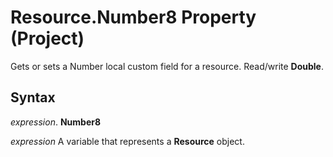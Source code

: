 
# Resource.Number8 Property (Project)

Gets or sets a Number local custom field for a resource. Read/write  **Double**.


## Syntax

 _expression_. **Number8**

 _expression_ A variable that represents a **Resource** object.


